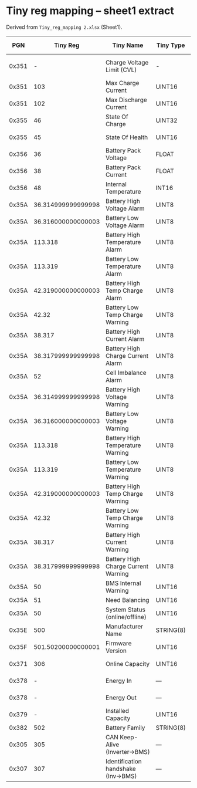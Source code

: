 # Tiny reg mapping – sheet1 extract

Derived from `Tiny_reg_mapping 2.xlsx` (Sheet1).

| PGN | Tiny Reg | Tiny Name | Tiny Type | Tiny Scale | Field | CAN Type | Mapping | Inputs | Scale | Formula |
|-----|----------|-----------|-----------|-----------|-------|----------|---------|--------|-------|---------|
| 0x351 | - | Charge Voltage Limit (CVL) | - | - | ChargeVoltageLimit | un16/0.1V | Compute | fullyChargedVoltage,maxCellVoltage,bmsTemp,minChargeVoltage | - | CVL = max(minChargeVoltage, fullyChargedVoltage - fV(maxCellVoltage) - fT(bmsTemp)) |
| 0x351 | 103 | Max Charge Current | UINT16 | 0.1 A | MaxChargeCurrent CCL | sn16/0.1A | Compute | maxChargeCurrent,bmsTemp,soc | ×1→(0.1A) | CCL = min(maxChargeCurrent, tempDerate, socDerate) |
| 0x351 | 102 | Max Discharge Current | UINT16 | 0.1 A | MaxDischargeCurrent DCL | sn16/0.1A | Compute | maxDischargeCurrent,bmsTemp,soc | ×1→(0.1A) | DCL = min(maxDischargeCurrent, tempDerate, socDerate) |
| 0x355 | 46 | State Of Charge | UINT32 | 0.002 % | SOC | un16/% | Direct | - | ×0.002→% (round) | SOC from Tiny high-res |
| 0x355 | 45 | State Of Health | UINT16 | 0.002 % | SOH | un16/% | Direct | - | ×0.002→% (round) | SOH from Tiny |
| 0x356 | 36 | Battery Pack Voltage | FLOAT | 1 V | BatteryVoltage | sn16/0.01V | Direct | - | ×100 | Quantize to 0.01 V |
| 0x356 | 38 | Battery Pack Current | FLOAT | 0,1 A | BatteryCurrent | sn16/0.1A | Direct | - | ×10 | Sign: charge + / discharge – |
| 0x356 | 48 | Internal Temperature | INT16 | 0.1 °C | BatteryTemperature | sn16/0.1°C | Direct | - | ×1→(0.1°C) | — |
| 0x35A | 36.314999999999998 | Battery High Voltage Alarm | UINT8 | - | BatteryHighVoltageAlarm | bits2 | Compute | packVoltage,highVoltageCutoff | - | if packVoltage > highVoltageCutoff then 1 else 0 |
| 0x35A | 36.316000000000003 | Battery Low Voltage Alarm | UINT8 | - | BatteryLowVoltageAlarm | bits2 | Compute | packVoltage,lowVoltageCutoff | - | if packVoltage < lowVoltageCutoff then 1 else 0 |
| 0x35A | 113.318 | Battery High Temperature Alarm | UINT8 | - | BatteryHighTempAlarm | bits2 | Compute | maxTemp,highTempCutoff | - | if maxTemp > highTempCutoff then 1 else 0 |
| 0x35A | 113.319 | Battery Low Temperature Alarm | UINT8 | - | BatteryLowTempAlarm | bits2 | Compute | minTemp,lowTempCutoff | - | if minTemp < lowTempCutoff then 1 else 0 |
| 0x35A | 42.319000000000003 | Battery High Temp Charge Alarm | UINT8 | - | BatteryHighTempChargeAlarm | bits2 | Compute | externalTemp,highTempChargeCutoff | - | if externalTemp > highTempChargeCutoff then 1 else 0 |
| 0x35A | 42.32 | Battery Low Temp Charge Warning | UINT8 | - | BatteryLowTempChargeWarning | bits2 | Compute | externalTemp,lowTempChargeCutoff | - | if externalTemp < lowTempChargeCutoff then 1 else 0 |
| 0x35A | 38.317 | Battery High Current Alarm | UINT8 | - | BatteryHighCurrentAlarm | bits2 | Compute | packCurrent,overCurrentCutoff | - | if packCurrent > overCurrentCutoff then 1 else 0 |
| 0x35A | 38.317999999999998 | Battery High Charge Current Alarm | UINT8 | - | BatteryHighChargeCurrentAlarm | bits2 | Compute | packCurrent,overChargeCurrentCutoff | - | if packCurrent > overChargeCurrentCutoff then 1 else 0 |
| 0x35A | 52 | Cell Imbalance Alarm | UINT8 | - | CellImbalanceAlarm | bits2 | Compute | balancingState | - | if balancingState != 0 then 1 else 0 |
| 0x35A | 36.314999999999998 | Battery High Voltage Warning | UINT8 | - | BatteryHighVoltageWarning | bits2 | Compute | packVoltage,highVoltageCutoff | - | if packVoltage > (highVoltageCutoff*0.8) then 1 else 0 |
| 0x35A | 36.316000000000003 | Battery Low Voltage Warning | UINT8 | - | BatteryLowVoltageWarning | bits2 | Compute | packVoltage,lowVoltageCutoff | - | if packVoltage < (lowVoltageCutoff*1.2) then 1 else 0 |
| 0x35A | 113.318 | Battery High Temperature Warning | UINT8 | - | BatteryHighTempWarning | bits2 | Compute | maxTemp,highTempCutoff | - | if maxTemp > (highTempCutoff*0.8) then 1 else 0 |
| 0x35A | 113.319 | Battery Low Temperature Warning | UINT8 | - | BatteryLowTempWarning | bits2 | Compute | minTemp,lowTempCutoff | - | if minTemp < (lowTempCutoff*1.2) then 1 else 0 |
| 0x35A | 42.319000000000003 | Battery High Temp Charge Warning | UINT8 | - | BatteryHighTempChargeWarning | bits2 | Compute | externalTemp,highTempChargeCutoff | - | if externalTemp > (highTempChargeCutoff*0.8) then 1 else 0 |
| 0x35A | 42.32 | Battery Low Temp Charge Warning | UINT8 | - | BatteryLowTempChargeWarning | bits2 | Compute | externalTemp,lowTempChargeCutoff | - | if externalTemp < (lowTempChargeCutoff*1.2) then 1 else 0 |
| 0x35A | 38.317 | Battery High Current Warning | UINT8 | - | BatteryHighCurrentWarning | bits2 | Compute | packCurrent,overCurrentCutoff | - | if packCurrent > (overCurrentCutoff*0.8) then 1 else 0 |
| 0x35A | 38.317999999999998 | Battery High Charge Current Warning | UINT8 | - | BatteryHighChargeCurrentWarning | bits2 | Compute | packCurrent,overChargeCurrentCutoff | - | if packCurrent > (overChargeCurrentCutoff*0.8) then 1 else 0 |
| 0x35A | 50 | BMS Internal Warning | UINT16 | - | BMSInternalWarning | bits2 | Compute | systemStatusCode | - | if systemStatusCode == 0x9B then 1 else 0 |
| 0x35A | 51 | Need Balancing | UINT16 | - | CellImbalanceWarning | bits2 | Compute | balancingDecision | - | if balancingDecision != 0 then 1 else 0 |
| 0x35A | 50 | System Status (online/offline) | UINT16 | - | SystemStatus | bits2 | Compute | systemStatusCode | - | if systemStatusCode != 0x9B then 1 else 0 |
| 0x35E | 500 | Manufacturer Name | STRING(8) | ASCII | ManufacturerName | ASCII | Direct | - | - | Constant (8 chars, pad with 0) |
| 0x35F | 501.50200000000001 | Firmware Version | UINT16 | - | FirmwareVersion | un16 | Direct | firmwareMajor,firmwareMinor | - | firmware = (major<<8)|minor |
| 0x371 | 306 | Online Capacity | UINT16 | 0.01 Ah | OnlineCapacity | un16/Ah | Direct | reg306 | - | onlineCapacity = reg306*100 |
| 0x378 | - | Energy In | — | — | EnergyIn | un32/100Wh | Compute | packVoltage,packCurrent,Δt | - | E_in += max(packCurrent,0)*packVoltage*Δt/3600 |
| 0x378 | - | Energy Out | — | — | EnergyOut | un32/100Wh | Compute | packVoltage,packCurrent,Δt | - | E_out += max(-packCurrent,0)*packVoltage*Δt/3600 |
| 0x379 | - | Installed Capacity | UINT16 | Ah | InstalledCapacity | un16/Ah | Compute | nominalCapacity,stateOfHealth | - | installedCapacity = nominalCapacity * SOH / 100 |
| 0x382 | 502 | Battery Family | STRING(8) | ASCII | BatteryFamily | ASCII | Direct | - | - | Constant family (8 chars) |
| 0x305 | 305 | CAN Keep-Alive (Inverter→BMS) | — | — | KeepAlive | — | InputOnly | — | — | — |
| 0x307 | 307 | Identification handshake (Inv→BMS) | — | — | Handshake | — | InputOnly | — | — | — |

